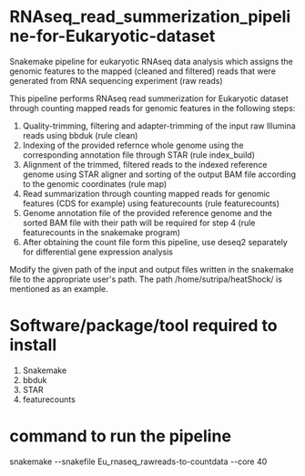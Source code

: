 # RNAseq_read_summerization_pipeline-for-Eukaryotic-dataset
Snakemake pipeline for eukaryotic RNAseq data analysis which assigns the genomic features to the mapped (cleaned and filtered) reads that were generated from RNA sequencing experiment (raw reads)


This pipeline performs RNAseq read summerization for Eukaryotic dataset through counting mapped reads for genomic features in the following steps:

1. Quality-trimming, filtering and adapter-trimming of the input raw Illumina reads using bbduk (rule clean)
2. Indexing of the provided refernce whole genome using the corresponding annotation file through STAR (rule index_build)
3. Alignment of the trimmed, filtered reads to the indexed reference genome using STAR aligner and sorting of the output BAM file according to the genomic coordinates (rule map)
4. Read summarization through counting mapped reads for genomic features (CDS for example) using featurecounts (rule featurecounts)
5. Genome annotation file of the provided reference genome and the sorted BAM file with their path will be required for step 4 (rule featurecounts in the snakemake program)
6. After obtaining the count file form this pipeline, use deseq2 separately for differential gene expression analysis 

Modify the given path of the input and output files written in the snakemake file to the appropriate user's path. The path /home/sutripa/heatShock/ is mentioned as an example.

# Software/package/tool required to install

1. Snakemake
2. bbduk
3. STAR
5. featurecounts

# command to run the pipeline
snakemake --snakefile Eu_rnaseq_rawreads-to-countdata --core 40
   
